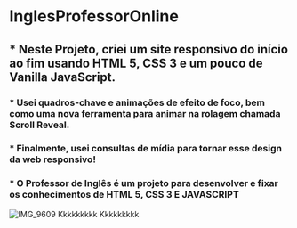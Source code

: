 #   InglesProfessorOnline



## * Neste Projeto, criei um site responsivo do início ao fim usando HTML 5, CSS 3 e um pouco de Vanilla JavaScript. 
### * Usei quadros-chave e animações de efeito de foco, bem como uma nova ferramenta para animar na rolagem chamada Scroll Reveal. 
### * Finalmente, usei consultas de mídia para tornar esse design da web responsivo! 
### * O Professor de Inglês é um projeto para desenvolver e fixar os conhecimentos de HTML 5, CSS 3 E JAVASCRIPT

![IMG_9609](https://user-images.githubusercontent.com/60757768/83368562-a6a98600-a38f-11ea-8781-89309f1c40ed.gif)
Kkkkkkkkk
Kkkkkkkkk
